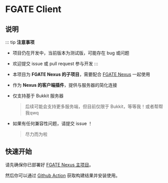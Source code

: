 # FGATE Client

## 说明

::: tip **注意事项**

* 项目仍在开发中，当前版本为测试版，可能存在 bug 或问题
* 欢迎提交 issue 或 pull request 参与开发
:::

* 本项目为 **FGATE Nexus 的子项目**，需要配合 [FGATE Nexus](https://github.com/CrashVibe/FGateNexus) 一起使用
* 作为 **Nexus 的客户端插件**，提供与服务器的简化连接
* 仅支持基于 Bukkit 服务器
  > 后续可能会支持更多服务端，但目前仅限于 Bukkit，等等我！或者帮帮我qwq
* 如果有任何兼容性问题，请提交 issue ！
  > 尽力而为啦

## 快速开始

请先确保你已部署好 [FGATE Nexus 主项目](https://github.com/CrashVibe/FGateNexus)。

然后你可以通过 [Github Action](https://github.com/CrashVibe/FGateClient/actions/workflows/gradle.yml) 获取构建结果并安装使用。